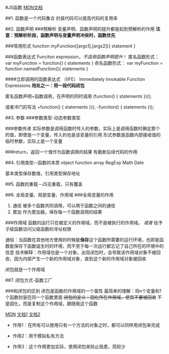 #JS函数
[MDN文档](https://developer.mozilla.org/zh-CN/docs/Web/JavaScript/Reference/Functions)

##1. 函数是一个代码集合
封装代码可以提高代码的复用率

##2. 函数声明
###预解析
变量声明、函数声明的提升都是起到预解析的作用
**注意：预解析阶段，函数声明与变量声明冲突时，函数优先**

###常用形式
function myFunction([args1],[args2]){
    statement
}

###函数表达式 Funciton expression，*不适用函数声明提升*！
匿名函数形式：
var myFunction = function() {
    statements
}
命名函数形式：
var myFunction = function namedFunction(){
    statements
}

####立即调用的函数表达式 （IIFE） Immediately Invokable Function Expressions
**用处之一：将一段代码闭包**

匿名函数声明+函数调用，在声明的同时调用
(function() {
    statements
})();

或者冷门的写法
+function() {
    statements
}();
-function() {
    statements
}();

##3. 参数
###参数类型-动态参数类型

###参数传递
实际参数是调用函数时传入的参数，实际上是调用函数时确定那个的值，即使是一个变量，传入的也是该变量的引用
形式参数是函数内部接收值的临时参数，实际上是一个变量

###return，返回一个值作为函数调用的结果
有截断后续代码的作用

##4. 引用类型--函数的本质
object function array RegExp Math Date

基本类型保存数值，引用类型保存地址

##5. 函数的重载--JS无重载，只有覆盖

##6. 全局变量、局部变量、作用域
###全局变量的作用
1. 通信
被多个函数共同调用，可以用于函数之间的通信
2. 累加
作为累加器，保存每一个函数调用的结果

###作用域
函数的运行只在被定义的作用域，而不是被执行的作用域。
*或者* 给予子级函数访问父级函数的寻址权限

通俗：当函数在其他地方使用的时候能**保存**这个函数所需要的运行环境，也即是函数能保存下函数诞生时的环境，而不至于每一次运行都忘记了自己所在的环境中的信息
技术解释：作用域也是一个对象，出现闭包时，会导致该作用域对象不被回收，因为内部产生一个新的作用域对象，直到这个新的作用域对象被回收

闭包就是一个作用域

##7. 闭包方式-函数工厂

###和闭包的区别
闭包是函数的作用域的一个属性
最简单的理解：将n个变量和1个函数封装在同一个函数里面
~~闭包的定义：固化所在作用域，使其不要被回收~~
不是固化，而是复制这个作用域，跟随我这个函数

[MDN](https://developer.mozilla.org/zh-CN/docs/Web/JavaScript/Closures)
[文档1](http://www.ruanyifeng.com/blog/2009/08/learning_javascript_closures.html)
[文档2](http://www.cnblogs.com/xiaohuochai/p/5731016.html)
- 作用1：在所有可以使用只有一个方法的对象之时，都可以同样用闭包来完成

- 作用2：用于模拟私有方法

- 作用3：这个作用更加实际，使用闭包来防止隐患，而较少
